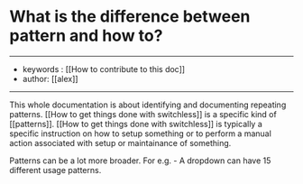 # What is the difference between pattern and how to?
---
- keywords : [[How to contribute to this doc]]
- author: [[alex]]
---
This whole documentation is about identifying and documenting repeating patterns. [[How to get things done with switchless]] is a specific kind of [[patterns]]. [[How to get things done with switchless]] is typically a specific instruction on how to setup something or to perform a manual action associated with setup or maintainance of something. 

Patterns can be a lot more broader. For e.g. - A dropdown can have 15 different usage patterns. 